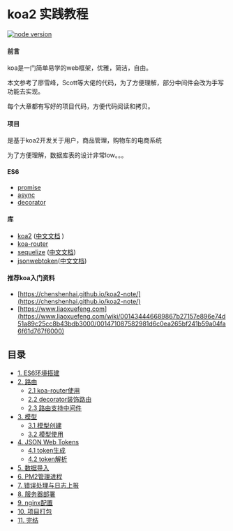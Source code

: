 # koa2 实践教程
[![node version][node-image]][node-url]

[node-image]: https://img.shields.io/badge/node.js-%3E=_8-green.svg?style=flat-square
[node-url]: http://nodejs.org/download/

#### 前言
koa是一门简单易学的web框架，优雅，简洁，自由。

本文参考了廖雪峰，Scott等大佬的代码，为了方便理解，部分中间件会改为手写功能去实现。

每个大章都有写好的项目代码，方便代码阅读和拷贝。

#### 项目
是基于koa2开发关于用户，商品管理，购物车的电商系统

为了方便理解，数据库表的设计非常low。。。


#### ES6

- [promise](http://es6.ruanyifeng.com/#docs/promise)
- [async](http://es6.ruanyifeng.com/#docs/async)
- [decorator](http://es6.ruanyifeng.com/#docs/decorator)

#### 库
- [koa2](https://github.com/koajs/koa) ([中文文档](http://www.koacn.com/) )
- [koa-router](https://github.com/alexmingoia/koa-router)
- [sequelize](https://github.com/sequelize/sequelize) ([中文文档](https://demopark.github.io/sequelize-docs-Zh-CN/))
- [jsonwebtoken](https://github.com/auth0/node-jsonwebtoken)([中文文档](https://segmentfault.com/a/1190000009494020))


#### 推荐koa入门资料
- [https://chenshenhai.github.io/koa2-note/](https://chenshenhai.github.io/koa2-note/)
- [https://www.liaoxuefeng.com](https://www.liaoxuefeng.com/wiki/001434446689867b27157e896e74d51a89c25cc8b43bdb3000/001471087582981d6c0ea265bf241b59a04fa6f61d767f6000)


## 目录
* [1. ES6环境搭建](https://github.com/ljcGitHub/koa2-server/blob/master/example/one)
* [2. 路由](https://github.com/ljcGitHub/koa2-server/tree/master/example/two/1)
  * [2.1 koa-router使用](https://github.com/ljcGitHub/koa2-server/tree/master/example/two/1)
  * [2.2 decorator装饰路由](https://github.com/ljcGitHub/koa2-server/tree/master/example/two/2)
  * [2.3 路由支持中间件]( https://github.com/ljcGitHub/koa2-server/tree/dev/example/two/3)
* [3. 模型](https://github.com/ljcGitHub/koa2-server/tree/master/example/three/1)
  * [3.1 模型创建](https://github.com/ljcGitHub/koa2-server/tree/master/example/three/1)
  * [3.2 模型使用](https://github.com/ljcGitHub/koa2-server/tree/master/example/three/2)
* [4. JSON Web Tokens](https://github.com/ljcGitHub/koa2-server/tree/master/example/four/1)
  * [4.1 token生成](https://github.com/ljcGitHub/koa2-server/tree/master/example/four/1)
  * [4.2 token解析](https://github.com/ljcGitHub/koa2-server/tree/master/example/four/2)
* [5. 数据导入](https://github.com/ljcGitHub/koa2-server/tree/master/example/fifth)
* [6. PM2管理进程]()
* [7. 错误处理与日志上报]()
* [8. 服务器部署]()
* [9. nginx配置]()
* [10. 项目打包]()
* [11. 完结]()

 


